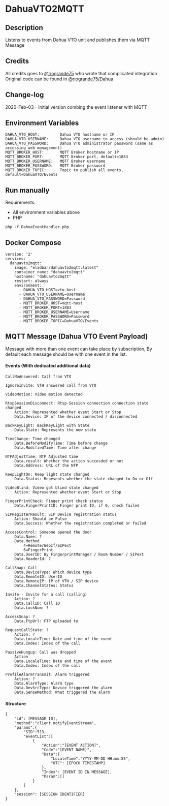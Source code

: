 # DahuaVTO2MQTT

## Description
Listens to events from Dahua VTO unit and publishes them via MQTT Message

## Credits
All credits goes to <a href="https://github.com/riogrande75">@riogrande75</a> who wrote that complicated integration
Original code can be found in <a href="https://github.com/riogrande75/Dahua">@riogrande75/Dahua</a>

## Change-log
2020-Feb-03 - Initial version combing the event listener with MQTT

## Environment Variables
```
DAHUA_VTO_HOST: 		Dahua VTO hostname or IP
DAHUA_VTO_USERNAME: 	Dahua VTO username to access (should be admin)
DAHUA_VTO_PASSWORD: 	Dahua VTO administrator password (same as accessing web management)
MQTT_BROKER_HOST: 		MQTT Broker hostname or IP
MQTT_BROKER_PORT: 		MQTT Broker port, default=1883
MQTT_BROKER_USERNAME: 	MQTT Broker username
MQTT_BROKER_PASSWORD: 	MQTT Broker password
MQTT_BROKER_TOPIC: 		Topic to publish all events, default=DahuaVTO/Events
```

## Run manually
Requirements:
* All environment variables above
* PHP

```
php -f DahuaEventHandler.php
```

## Docker Compose
```
version: '2'
services:
  dahuavto2mqtt:
    image: "eladbar/dahuavto2mqtt:latest"
    container_name: "dahuavto2mqtt"
    hostname: "dahuavto2mqtt"
    restart: always
    environment:
      - DAHUA_VTO_HOST=vto-host
      - DAHUA_VTO_USERNAME=Username
      - DAHUA_VTO_PASSWORD=Password
      - MQTT_BROKER_HOST=mqtt-host
      - MQTT_BROKER_PORT=1883
      - MQTT_BROKER_USERNAME=Username
      - MQTT_BROKER_PASSWORD=Password
      - MQTT_BROKER_TOPIC=DahuaVTO/Events	  
```

## MQTT Message (Dahua VTO Event Payload)
Message with more than one event can take place by subscription,
By default each message should be with one event in the list.

#### Events (With dedicated additional data)
```
CallNoAnswered: Call from VTO

IgnoreInvite: VTH answered call from VTO

VideoMotion: Video motion detected

RtspSessionDisconnect: Rtsp-Session connection connection state changed
	Action: Represented whether event Start or Stop
	Data.Device: IP of the device connected / disconnected
	
BackKeyLight: BackKeyLight with State
	Data.State: Represents the new state

TimeChange: Time changed
	Data.BeforeModifyTime: Time before change
	Data.ModifiedTime: Time after change

NTPAdjustTime: NTP Adjusted time
	Data.result: Whether the action succesded or not
	Data.Address: URL of the NTP

KeepLightOn: Keep light state changed
	Data.Status: Repesents whether the state changed to On or Off
	
VideoBlind: Video got blind state changed
	Action: Represented whether event Start or Stop

FingerPrintCheck: Finger print check status
	Data.FingerPrintID: Finger print ID, if 0, check failed

SIPRegisterResult: SIP Device registration status
	Action: Should be Pulse
	Data.Success: Whether the registration completed or failed

AccessControl: Someone opened the door
	Data.Name: ?
	Data.Method
		4=Remote/WebIf/SIPext
		6=FingerPrint
	Data.UserID: By FingerprintManager / Room Number / SIPext
	Data.ReaderId: ?

CallSnap: Call
	Data.DeviceType: Which device type
	Data.RemoteID: UserID
	Data.RemoteIP: IP of VTH / SIP device
	Data.ChannelStates: Status

Invite - Invite for a call (calling)
	Action: ?
	Data.CallID: Call ID
	Data.LockNum: ?
	
AccessSnap: ?
	Data.FtpUrl: FTP uploaded to

RequestCallState: ? 
	Action: ?
	Data.LocaleTime: Date and time of the event
	Data.Index: Index of the call

PassiveHungup: Call was dropped
	Action 
	Data.LocaleTime: Date and time of the event
	Data.Index: Index of the call

ProfileAlarmTransmit: Alarm triggered
	Action: ?
	Data.AlarmType: Alarm type
	Data.DevSrcType: Device triggered the alarm
	Data.SenseMethod: What triggered the alarm
```

#### Structure
```
{
	"id": [MESSAGE ID],
	"method":"client.notifyEventStream",
	"params":{
		"SID":513,
		"eventList":[
			{
				"Action":"[EVENT ACTION]",
				"Code":"[EVENT NAME]",
				"Data":{
					"LocaleTime":"YYYY-MM-DD HH:mm:SS",
					"UTC": [EPOCH TIMESTAMP]
				},
				"Index": [EVENT ID IN MESSAGE],
				"Param":[]
			}
		]
	},
	"session": [SESSION IDENTIFIER]
}
```
